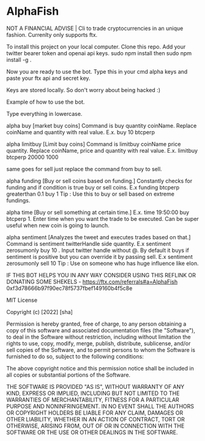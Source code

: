 # AlphaFish
NOT A FINANCIAL ADVISE | 
Cli to trade cryptocurrencies in an unique fashion.
Currenlty only supports ftx.

To install this project on your local computer. 
Clone this repo.
Add your twitter bearer token and openai api keys.
sudo npm install then
sudo npm install -g .

Now you are ready to use the bot.
Type this in your cmd alpha keys and paste your ftx api and secret key.

Keys are stored locally. So don't worry about being hacked :)



Example of how to use the bot.

Type everything in lowercase.

alpha buy <quantity> <coinName> [market buy coins]
Command is buy quantity coinName. Replace coinName and quantity with real value. E.x. buy 10 btcperp

alpha limitbuy <coinName> <price> <quantity> [Limit buy coins]
Command is limitbuy coinName price quantity. Replace coinName, price and quantity with real value. E.x. limitbuy btcperp 20000 1000

same goes for sell just replace the command from buy to sell.

alpha funding <coinName> <condition> <fundingRate> <side> <quantity> [Buy or sell coins based on funding.]
Constantly checks for funding and if condition is true buy or sell coins. E.x funding btcperp greaterthan 0.1 buy 1
Tip : Use this to buy or sell based on extreme fundings.

alpha time <time> <side> <coinName> <quantity> [Buy or sell something at certain time.]
E.x. time 19:50:00 buy btcperp 1. Enter time when you want the trade to be executed.
Can be super useful when new coin is going to launch.

alpha sentiment <twitterHandle> <side> <quantity> [Analyzes the tweet and executes trades based on that.]
Command is sentiment twitterHandle side quantity. E.x sentiment zerosumonly buy 10 . 
Input twitter handle without @. 
By default it buys if sentiment is positive but you can override it by passing sell. E.x sentiment zerosumonly sell 10
Tip : Use on someone who has huge influence like elon. 

IF THIS BOT HELPS YOU IN ANY WAY CONSIDER USING THIS REFLINK OR DONATING SOME SHEKELS -  https://ftx.com/referrals#a=AlphaFish
0xf3d78666b97f90ec78f5737fbef149160b4f5c8e

MIT License

Copyright (c) [2022] [sha]

Permission is hereby granted, free of charge, to any person obtaining a copy
of this software and associated documentation files (the "Software"), to deal
in the Software without restriction, including without limitation the rights
to use, copy, modify, merge, publish, distribute, sublicense, and/or sell
copies of the Software, and to permit persons to whom the Software is
furnished to do so, subject to the following conditions:

The above copyright notice and this permission notice shall be included in all
copies or substantial portions of the Software.

THE SOFTWARE IS PROVIDED "AS IS", WITHOUT WARRANTY OF ANY KIND, EXPRESS OR
IMPLIED, INCLUDING BUT NOT LIMITED TO THE WARRANTIES OF MERCHANTABILITY,
FITNESS FOR A PARTICULAR PURPOSE AND NONINFRINGEMENT. IN NO EVENT SHALL THE
AUTHORS OR COPYRIGHT HOLDERS BE LIABLE FOR ANY CLAIM, DAMAGES OR OTHER
LIABILITY, WHETHER IN AN ACTION OF CONTRACT, TORT OR OTHERWISE, ARISING FROM,
OUT OF OR IN CONNECTION WITH THE SOFTWARE OR THE USE OR OTHER DEALINGS IN THE
SOFTWARE.
